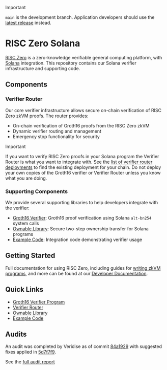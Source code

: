 > [!IMPORTANT]
> `main` is the development branch. Application developers should use the [latest release](https://github.com/risc0/risc0-solana/releases) instead.

# RISC Zero Solana

[RISC Zero] is a zero-knowledge verifiable general computing platform, with [Solana] integration.
This repository contains our Solana verifier infrastructure and supporting code.

## Components

### Verifier Router

Our core verifier infrastructure allows secure on-chain verification of RISC Zero zkVM proofs. The router provides:

- On-chain verification of Groth16 proofs from the RISC Zero zkVM
- Dynamic verifier routing and management
- Emergency stop functionality for security

> [!IMPORTANT]
> If you want to verify RISC Zero proofs in your Solana program the Verifier Router is what you want to integrate with. See the [list of verifier router deployments](https://dev.risczero.com/api/blockchain-integration/contracts/verifier#verifier-router) to find the existing deployment for your chain. Do not deploy your own copies of the Groth16 verifier or Verifier Router unless you know what you are doing.

### Supporting Components

We provide several supporting libraries to help developers integrate with the verifier:

- [Groth16 Verifier][verifier]: Groth16 proof verification using Solana `alt-bn254` system calls
- [Ownable Library][ownable]: Secure two-step ownership transfer for Solana programs
- [Example Code][examples]: Integration code demonstrating verifier usage

## Getting Started

Full documentation for using RISC Zero, including guides for [writing zkVM programs][risc0-quickstart], and more can be found at our [Developer Documentation].

## Quick Links

- [Groth16 Verifier Program][verifier]
- [Verifier Router][router]
- [Ownable Library][ownable]
- [Example Code][examples]

## Audits

An audit was completed by Veridise as of commit [84a1929](https://github.com/boundless-xyz/risc0-solana/tree/84a1929bec853cd90848d2fd0b0eda001fee522d) with suggested fixes applied in [5d7f7f9](https://github.com/boundless-xyz/risc0-solana/tree/5d7f7f9cab12cbcf21d84fffc15c1bd1c89df3de).

See the [full audit report](https://github.com/risc0/rz-security/blob/main/audits/contracts/veridise_solanaverifier_20240904.pdf)

[RISC Zero]: https://github.com/risc0/risc0
[Solana]: https://solana.com
[examples]: ./examples
[router]: ./solana-verifier
[ownable]: ./solana-ownable
[verifier]: ./solana-verifier/programs/groth_16_verifier
[risc0-quickstart]: https://dev.risczero.com/api/zkvm/quickstart
[bonsai-quickstart]: https://dev.risczero.com/bonsai
[Developer Documentation]: https://dev.risczero.com
